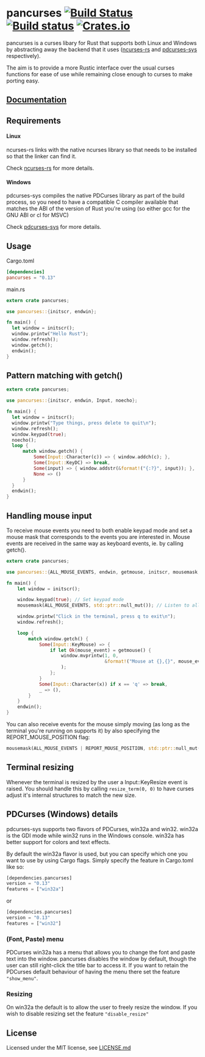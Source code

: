 # pancurses [![Build Status](https://travis-ci.org/ihalila/pancurses.svg?branch=master)](https://travis-ci.org/ihalila/pancurses) [![Build status](https://ci.appveyor.com/api/projects/status/x4j52ihig9n2e25y?svg=true)](https://ci.appveyor.com/project/ihalila/pancurses) [![Crates.io](https://img.shields.io/crates/v/pancurses.svg)](https://crates.io/crates/pancurses)

pancurses is a curses libary for Rust that supports both Linux and Windows
by abstracting away the backend that it uses
([ncurses-rs](https://github.com/jeaye/ncurses-rs) and
[pdcurses-sys](https://github.com/ihalila/pdcurses-sys) respectively).

The aim is to provide a more Rustic interface over the usual curses functions
for ease of use while remaining close enough to curses to make porting easy.

## [Documentation](https://docs.rs/pancurses)

## Requirements
#### Linux
ncurses-rs links with the native ncurses library so that needs to be installed
so that the linker can find it.

Check [ncurses-rs](https://github.com/jeaye/ncurses-rs) for more details.

#### Windows
pdcurses-sys compiles the native PDCurses library as part of the build process,
so you need to have a compatible C compiler available that matches the ABI of
the version of Rust you're using (so either gcc for the GNU ABI or cl for MSVC)

Check [pdcurses-sys](https://github.com/ihalila/pdcurses-sys) for more details.

## Usage
Cargo.toml
```toml
[dependencies]
pancurses = "0.13"
```

main.rs
```rust
extern crate pancurses;

use pancurses::{initscr, endwin};

fn main() {
  let window = initscr();
  window.printw("Hello Rust");
  window.refresh();
  window.getch();
  endwin();
}
```

## Pattern matching with getch()

```rust
extern crate pancurses;

use pancurses::{initscr, endwin, Input, noecho};

fn main() {
  let window = initscr();
  window.printw("Type things, press delete to quit\n");
  window.refresh();
  window.keypad(true);
  noecho();
  loop {
      match window.getch() {
          Some(Input::Character(c)) => { window.addch(c); },
          Some(Input::KeyDC) => break,
          Some(input) => { window.addstr(&format!("{:?}", input)); },
          None => ()
      }
  }
  endwin();
}
```

## Handling mouse input

To receive mouse events you need to both enable keypad mode and set a mouse mask that corresponds
to the events you are interested in. Mouse events are received in the same way as keyboard events,
ie. by calling getch().

```rust
extern crate pancurses;

use pancurses::{ALL_MOUSE_EVENTS, endwin, getmouse, initscr, mousemask, Input};

fn main() {
    let window = initscr();

    window.keypad(true); // Set keypad mode
    mousemask(ALL_MOUSE_EVENTS, std::ptr::null_mut()); // Listen to all mouse events

    window.printw("Click in the terminal, press q to exit\n");
    window.refresh();

    loop {
        match window.getch() {
            Some(Input::KeyMouse) => {
                if let Ok(mouse_event) = getmouse() {
                    window.mvprintw(1, 0,
                                    &format!("Mouse at {},{}", mouse_event.x, mouse_event.y),
                    );
                };
            }
            Some(Input::Character(x)) if x == 'q' => break,
            _ => (),
        }
    }
    endwin();
}
```

You can also receive events for the mouse simply moving (as long as the terminal you're running on
supports it) by also specifying the REPORT_MOUSE_POSITION flag:
```rust
mousemask(ALL_MOUSE_EVENTS | REPORT_MOUSE_POSITION, std::ptr::null_mut());
```

## Terminal resizing

Whenever the terminal is resized by the user a Input::KeyResize event is raised. You should handle
this by calling ```resize_term(0, 0)``` to have curses adjust it's internal structures to match the
new size.

## PDCurses (Windows) details

pdcurses-sys supports two flavors of PDCurses, win32a and win32. win32a is the GDI mode while win32
runs in the Windows console. win32a has better support for colors and text effects.

By default the win32a flavor is used, but you can specify which one you want to use by using Cargo
flags. Simply specify the feature in Cargo.toml like so:

```rust
[dependencies.pancurses]
version = "0.13"
features = ["win32a"]
```
or

```rust
[dependencies.pancurses]
version = "0.13"
features = ["win32"]
```

### (Font, Paste) menu

PDCurses win32a has a menu that allows you to change the font and paste text into the window.
pancurses disables the window by default, though the user can still right-click the title bar to 
access it. If you want to retain the PDCurses default behaviour of having the menu there set the 
feature ```"show_menu"```.

### Resizing

On win32a the default is to allow the user to freely resize the window. If you wish to disable
resizing set the feature ```"disable_resize"```

## License

Licensed under the MIT license, see [LICENSE.md](LICENSE.md)
